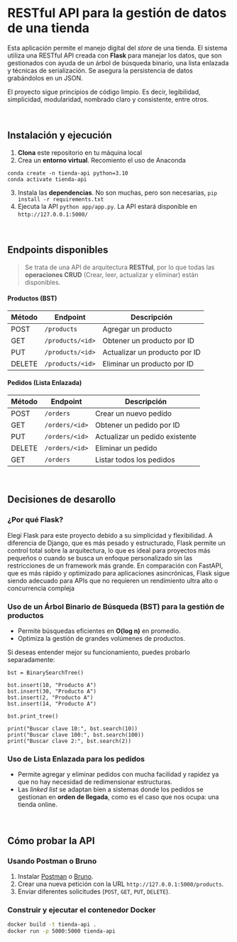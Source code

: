 # RESTful API para la gestión de datos de una tienda

Esta aplicación permite el manejo digital del _store_ de una tienda. El sistema utiliza una RESTful API creada con **Flask** para manejar los datos, que son gestionados con ayuda de un árbol de búsqueda binario, una lista enlazada y técnicas de serialización. Se asegura la persistencia de datos grabándolos en un JSON.

El proyecto sigue principios de código limpio. Es decir, legibilidad, simplicidad, modularidad, nombrado claro y consistente, entre otros.

&nbsp;

## Instalación y ejecución

1. **Clona** este repositorio en tu máquina local
2. Crea un **entorno virtual**. Recomiento el uso de Anaconda

```
conda create -n tienda-api python=3.10
conda activate tienda-api
```

3. Instala las **dependencias**. No son muchas, pero son necesarias, `pip install -r requirements.txt`
4. Ejecuta la API `python app/app.py`. La API estará disponible en `http://127.0.0.1:5000/`

&nbsp;

## Endpoints disponibles
> Se trata de una API de arquitectura **RESTful**, por lo que todas las **operaciones CRUD** (Crear, leer, actualizar y eliminar) están disponibles.

#### Productos (BST)
| Método | Endpoint           | Descripción                       |
|--------|--------------------|-----------------------------------|
| POST   | `/products`        | Agregar un producto              |
| GET    | `/products/<id>`   | Obtener un producto por ID       |
| PUT    | `/products/<id>`   | Actualizar un producto por ID    |
| DELETE | `/products/<id>`   | Eliminar un producto por ID      |

#### Pedidos (Lista Enlazada)
| Método | Endpoint       | Descripción                          |
|--------|---------------|--------------------------------------|
| POST   | `/orders`      | Crear un nuevo pedido               |
| GET    | `/orders/<id>` | Obtener un pedido por ID            |
| PUT    | `/orders/<id>` | Actualizar un pedido existente      |
| DELETE | `/orders/<id>` | Eliminar un pedido                  |
| GET    | `/orders`      | Listar todos los pedidos            |


&nbsp;

## Decisiones de desarollo

### **¿Por qué Flask?**
Elegí Flask para este proyecto debido a su simplicidad y flexibilidad. A diferencia de Django, que es más pesado y estructurado, Flask permite un control total sobre la arquitectura, lo que es ideal para proyectos más pequeños o cuando se busca un enfoque personalizado sin las restricciones de un framework más grande. En comparación con FastAPI, que es más rápido y optimizado para aplicaciones asincrónicas, Flask sigue siendo adecuado para APIs que no requieren un rendimiento ultra alto o concurrencia compleja

### **Uso de un Árbol Binario de Búsqueda (BST) para la gestión de productos**
- Permite búsquedas eficientes en **O(log n)** en promedio.
- Optimiza la gestión de grandes volúmenes de productos.

Si deseas entender mejor su funcionamiento, puedes probarlo separadamente:

```
bst = BinarySearchTree()

bst.insert(10, "Producto A")
bst.insert(30, "Producto A")
bst.insert(2, "Producto A")
bst.insert(14, "Producto A")

bst.print_tree()

print("Buscar clave 10:", bst.search(10))
print("Buscar clave 100:", bst.search(100))
print("Buscar clave 2:", bst.search(2))
````

### **Uso de Lista Enlazada para los pedidos**
- Permite agregar y eliminar pedidos con mucha facilidad y rapidez ya que no hay necesidad de redimensionar estructuras.
- Las *linked list* se adaptan bien a sistemas donde los pedidos se gestionan en **orden de llegada**, como es el caso que nos ocupa: una tienda online.

&nbsp;

## Cómo probar la API
### Usando Postman o Bruno
1. Instalar [Postman](https://www.postman.com/) o [Bruno](https://www.usebruno.com/).
2. Crear una nueva petición con la URL `http://127.0.0.1:5000/products`.
3. Enviar diferentes solicitudes (`POST`, `GET`, `PUT`, `DELETE`).

### Construir y ejecutar el contenedor Docker
```sh
docker build -t tienda-api .
docker run -p 5000:5000 tienda-api
````
